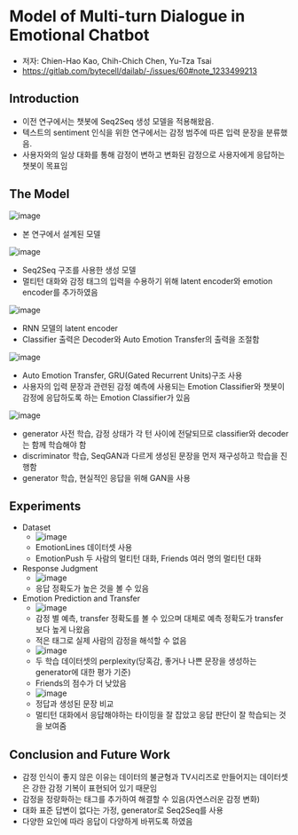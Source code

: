 Model of Multi-turn Dialogue in Emotional Chatbot
==========================================================

- 저자: Chien-Hao Kao, Chih-Chich Chen, Yu-Tza Tsai
- https://gitlab.com/bytecell/dailab/-/issues/60#note_1233499213

Introduction
---------------

- 이전 연구에서는 챗봇에 Seq2Seq 생성 모델을 적용해왔음.
- 텍스트의 sentiment 인식을 위한 연구에서는 감정 범주에 따른 입력 문장을 분류했음.
- 사용자와의 일상 대화를 통해 감정이 변하고 변화된 감정으로 사용자에게 응답하는 챗봇이 목표임

The Model
--------------

![image](https://user-images.githubusercontent.com/49019184/212580335-61800e56-6819-4d9d-8fc0-3fbf7cd81a23.png)

- 본 연구에서 설계된 모델

![image](https://user-images.githubusercontent.com/49019184/212580343-306e2a49-8a18-4c72-8076-4212ae2c9164.png)

- Seq2Seq 구조를 사용한 생성 모델
- 멀티턴 대화와 감정 태그의 입력을 수용하기 위해 latent encoder와 emotion encoder를 추가하였음

![image](https://user-images.githubusercontent.com/49019184/212580351-e4a80f72-280e-4e48-8ffb-1de53c3a30fe.png)

- RNN 모델의 latent encoder
- Classifier 출력은 Decoder와 Auto Emotion Transfer의 출력을 조절함

![image](https://user-images.githubusercontent.com/49019184/212580359-9419158a-59f9-4087-a3b6-af9c6475892b.png)

- Auto Emotion Transfer, GRU(Gated Recurrent Units)구조 사용
- 사용자의 입력 문장과 관련된 감정 예측에 사용되는 Emotion Classifier와 챗봇이 감정에 응답하도록 하는 Emotion Classifier가 있음

![image](https://user-images.githubusercontent.com/49019184/212580365-506256ba-9a89-4272-b830-ba33fe48244f.png)

- generator 사전 학습, 감정 상태가 각 턴 사이에 전달되므로 classifier와 decoder는 함께 학습해야 함
- discriminator 학습, SeqGAN과 다르게 생성된 문장을 먼저 재구성하고 학습을 진행함
- generator 학습, 현실적인 응답을 위해 GAN을 사용

Experiments
-------------------

- Dataset
  - ![image](https://user-images.githubusercontent.com/49019184/212580373-cccc1b35-9ebb-4b0d-8d55-c837e54ede3e.png)
  - EmotionLines 데이터셋 사용
  - EmotionPush 두 사람의 멀티턴 대화, Friends 여러 명의 멀티턴 대화
- Response Judgment
  - ![image](https://user-images.githubusercontent.com/49019184/212580378-56dfc00a-ac17-4a53-8fa0-1772ab1ed532.png)
  - 응답 정확도가 높은 것을 볼 수 있음
- Emotion Prediction and Transfer
  - ![image](https://user-images.githubusercontent.com/49019184/212580386-6bff5ce7-b079-46bd-9574-8a0ab3c39c3e.png)
  - 감정 별 예측, transfer 정확도를 볼 수 있으며 대체로 예측 정확도가 transfer보다 높게 나왔음
  - 적은 태그로 실제 사람의 감정을 해석할 수 없음
  - ![image](https://user-images.githubusercontent.com/49019184/212580400-7bc1fce7-ff67-4215-b651-2728114a76e1.png)
  - 두 학습 데이터셋의 perplexity(당혹감, 좋거나 나쁜 문장을 생성하는 generator에 대한 평가 기준)
  - Friends의 점수가 더 낮았음
  - ![image](https://user-images.githubusercontent.com/49019184/212580404-7590cbb6-297f-4899-92f6-7695a9146cba.png)
  - 정답과 생성된 문장 비교
  - 멀티턴 대화에서 응답해야하는 타이밍을 잘 잡았고 응답 판단이 잘 학습되는 것을 보여줌



Conclusion and Future Work
-------------------------------------

- 감정 인식이 좋지 않은 이유는 데이터의 불균형과 TV시리즈로 만들어지는 데이터셋은 강한 감정 기복이 표현되어 있기 때문임
- 감정을 정량화하는 태그를 추가하여 해결할 수 있음(자연스러운 감정 변화)
- 대화 표준 답변이 없다는 가정, generator로 Seq2Seq를 사용
- 다양한 요인에 따라 응답이 다양하게 바뀌도록 하였음

